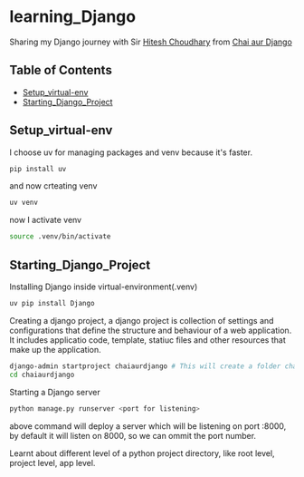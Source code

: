 # learning_Django
Sharing my Django journey with Sir [Hitesh Choudhary](https://www.linkedin.com/in/hiteshchoudhary/) from [Chai aur Django](https://youtube.com/playlist?list=PLu71SKxNbfoDOf-6vAcKmazT92uLnWAgy&si=pghcoCquTC_g3axO)

## Table of Contents
- [Setup_virtual-env](#setup_virtual-env)
- [Starting_Django_Project](#starting_django_project)

## Setup_virtual-env <a name="setup_virtual-env"></a>
I choose uv for managing packages and venv because it's faster.
```bash
pip install uv
```
and now crteating venv
```bash
uv venv
```
now I activate venv 
```bash
source .venv/bin/activate
```

## Starting_Django_Project <a name="starting_django_project"></a>
Installing Django inside virtual-environment(.venv)
```bash
uv pip install Django
```
Creating a django project, a django project is collection of settings and configurations that define the structure and behaviour of a web application.
It includes applicatio code, template, statiuc files and other resources that make up the application.
```bash
django-admin startproject chaiaurdjango # This will create a folder chaiaurdjango with basic structure of a Django project
cd chaiaurdjango
```
Starting a Django server
```bash
python manage.py runserver <port for listening> 
```
above command will deploy a server which will be listening on port :8000, by default it will listen on 8000, so we can ommit the port number.

Learnt about different level of a python project directory, like root level, project level, app level.